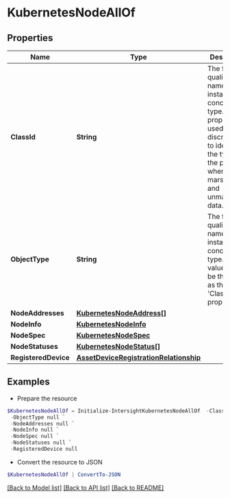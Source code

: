 # KubernetesNodeAllOf
## Properties

Name | Type | Description | Notes
------------ | ------------- | ------------- | -------------
**ClassId** | **String** | The fully-qualified name of the instantiated, concrete type. This property is used as a discriminator to identify the type of the payload when marshaling and unmarshaling data. | [default to "kubernetes.Node"]
**ObjectType** | **String** | The fully-qualified name of the instantiated, concrete type. The value should be the same as the &#39;ClassId&#39; property. | [default to "kubernetes.Node"]
**NodeAddresses** | [**KubernetesNodeAddress[]**](KubernetesNodeAddress.md) |  | [optional] 
**NodeInfo** | [**KubernetesNodeInfo**](KubernetesNodeInfo.md) |  | [optional] 
**NodeSpec** | [**KubernetesNodeSpec**](KubernetesNodeSpec.md) |  | [optional] 
**NodeStatuses** | [**KubernetesNodeStatus[]**](KubernetesNodeStatus.md) |  | [optional] 
**RegisteredDevice** | [**AssetDeviceRegistrationRelationship**](AssetDeviceRegistrationRelationship.md) |  | [optional] 

## Examples

- Prepare the resource
```powershell
$KubernetesNodeAllOf = Initialize-IntersightKubernetesNodeAllOf  -ClassId null `
 -ObjectType null `
 -NodeAddresses null `
 -NodeInfo null `
 -NodeSpec null `
 -NodeStatuses null `
 -RegisteredDevice null
```

- Convert the resource to JSON
```powershell
$KubernetesNodeAllOf | ConvertTo-JSON
```

[[Back to Model list]](../README.md#documentation-for-models) [[Back to API list]](../README.md#documentation-for-api-endpoints) [[Back to README]](../README.md)

